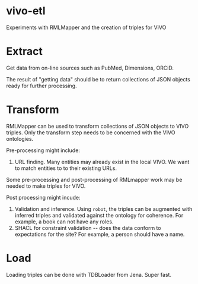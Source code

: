 # vivo-etl
Experiments with RMLMapper and the creation of triples for VIVO

# Extract

Get data from on-line sources such as PubMed, Dimensions, ORCiD.

The result of "getting data" should be to return collections of JSON objects
ready for further processing.

# Transform

RMLMapper can be used to transform collections of JSON objects to VIVO triples.
Only the transform step needs to be concerned with the VIVO ontologies.

Pre-processing might include:

1. URL finding.  Many entities may already exist in the local VIVO.  We want to match
entities to to their existing URLs.

Some pre-processing and post-processing of RMLmapper work may be needed to make 
triples for VIVO.

Post processing might incude:

1. Validation and inference.  Using `robot`, the triples can be augmented with inferred
triples and validated against the ontology for coherence.  For example, a book can 
not have any roles.
1. SHACL for constraint validation -- does the data conform to expectations for the 
site?  For example, a person should have a name.


# Load

Loading triples can be done with TDBLoader from Jena.  Super fast.